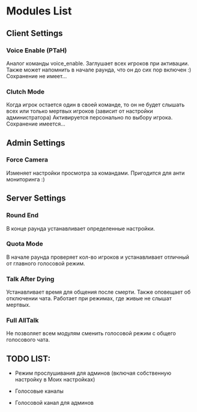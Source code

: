 # Modules List

## Client Settings
### Voice Enable (PTaH)
Аналог команды voice_enable. Заглушает всех игроков при активации. Также может напомнить в начале раунда, что он до сих пор включен :)
Сохранение не имеет...

### Clutch Mode
Когда игрок остается один в своей команде, то он не будет слышать всех или только мертвых игроков (зависит от настройки администратора)
Активируется персонально по выбору игрока. Сохранение имеется...

## Admin Settings
### Force Camera
Изменяет настройки просмотра за командами. Пригодится для анти мониторинга :)

## Server Settings
### Round End
В конце раунда устанавливает определенные настройки.

### Quota Mode
В начале раунда проверяет кол-во игроков и устанавливает отличный от главного голосовой режим.

### Talk After Dying
Устанавливает время для общения после смерти. Также оповещает об отключении чата. Работает при режимах, где живые не слышат мертвых.

### Full AllTalk
Не позволяет всем модулям сменить голосовой режим с общего голосового чата.

## TODO LIST:
- Режим прослушивания для админов (включая собственную настройку в Моих настройках)

- Голосовые каналы
- Голосовой канал для админов
